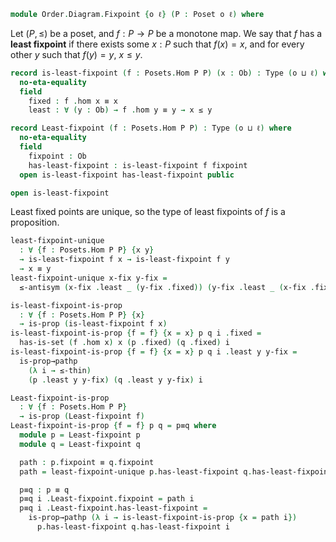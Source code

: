 <!--
```agda
open import Cat.Displayed.Total
open import Cat.Prelude

open import Order.Base

import Order.Reasoning as Pos
```
-->

```agda
module Order.Diagram.Fixpoint {o ℓ} (P : Poset o ℓ) where
```

<!--
```agda
open Total-hom
open Pos P
```
-->

Let $(P, \le)$ be a poset, and $f : P \to P$ be a monotone map. We say
that $f$ has a **least fixpoint** if there exists some $x : P$ such that
$f(x) = x$, and for every other $y$ such that $f(y) = y$, $x \le y$.

```agda
record is-least-fixpoint (f : Posets.Hom P P) (x : Ob) : Type (o ⊔ ℓ) where
  no-eta-equality
  field
    fixed : f .hom x ≡ x
    least : ∀ (y : Ob) → f .hom y ≡ y → x ≤ y

record Least-fixpoint (f : Posets.Hom P P) : Type (o ⊔ ℓ) where
  no-eta-equality
  field
    fixpoint : Ob
    has-least-fixpoint : is-least-fixpoint f fixpoint
  open is-least-fixpoint has-least-fixpoint public

open is-least-fixpoint
```

Least fixed points are unique, so the type of least fixpoints of $f$ is
a proposition.

```agda
least-fixpoint-unique
  : ∀ {f : Posets.Hom P P} {x y}
  → is-least-fixpoint f x → is-least-fixpoint f y
  → x ≡ y
least-fixpoint-unique x-fix y-fix =
  ≤-antisym (x-fix .least _ (y-fix .fixed)) (y-fix .least _ (x-fix .fixed))

is-least-fixpoint-is-prop
  : ∀ {f : Posets.Hom P P} {x}
  → is-prop (is-least-fixpoint f x)
is-least-fixpoint-is-prop {f = f} {x = x} p q i .fixed =
  has-is-set (f .hom x) x (p .fixed) (q .fixed) i
is-least-fixpoint-is-prop {f = f} {x = x} p q i .least y y-fix =
  is-prop→pathp
    (λ i → ≤-thin)
    (p .least y y-fix) (q .least y y-fix) i

Least-fixpoint-is-prop
  : ∀ {f : Posets.Hom P P}
  → is-prop (Least-fixpoint f)
Least-fixpoint-is-prop {f = f} p q = p≡q where
  module p = Least-fixpoint p
  module q = Least-fixpoint q

  path : p.fixpoint ≡ q.fixpoint
  path = least-fixpoint-unique p.has-least-fixpoint q.has-least-fixpoint

  p≡q : p ≡ q
  p≡q i .Least-fixpoint.fixpoint = path i
  p≡q i .Least-fixpoint.has-least-fixpoint =
    is-prop→pathp (λ i → is-least-fixpoint-is-prop {x = path i})
      p.has-least-fixpoint q.has-least-fixpoint i
```
